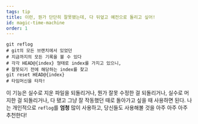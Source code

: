 ```yaml
---
tags: tip
title: 이런, 뭔가 단단히 잘못됐는데, 다 뒤엎고 예전으로 돌리고 싶어!
id: magic-time-machine
order: 1
---
```


```git
git reflog
# git의 모든 브랜치에서 있었던
# 지금까지의 모든 기록을 볼 수 있다
# 각각 HEAD@{index} 형태로 index를 가지고 있으니,
# 잘못되기 전에 해당하는 index를 찾고
git reset HEAD@{index}
# 타임머신을 타자!
```

이 기능은 실수로 지운 파일을 되돌리거나, 뭔가 잘못 수정한 걸 되돌리거나, 실수로 머지한 걸 되돌리거나, 다 됐고 그냥 잘 작동했던 때로 돌아가고 싶을 때 사용하면 된다. 나는 개인적으로 `reflog`를 **엄청** 많이 사용하고, 당신들도 사용해볼 것을 아주 아주 아주 추천한다!